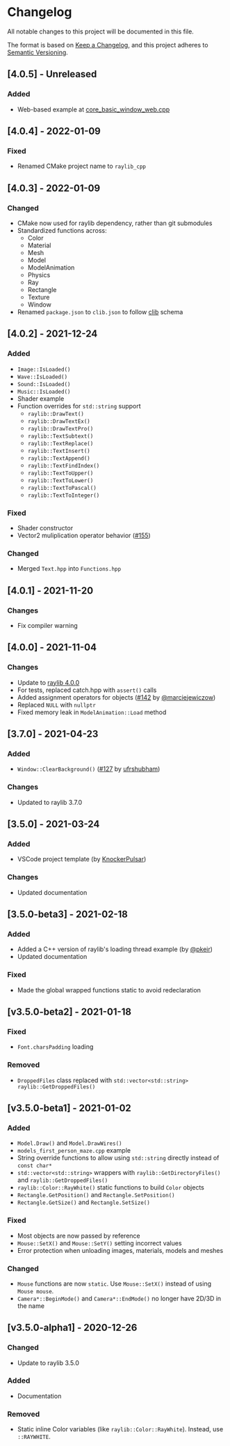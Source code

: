 # Changelog
All notable changes to this project will be documented in this file.

The format is based on [Keep a Changelog](https://keepachangelog.com/en/1.0.0/),
and this project adheres to [Semantic Versioning](https://semver.org/spec/v2.0.0.html).

## [4.0.5] - Unreleased
### Added
- Web-based example at [core_basic_window_web.cpp](examples/core/core_basic_window_web.cpp)

## [4.0.4] - 2022-01-09
### Fixed
- Renamed CMake project name to `raylib_cpp`

## [4.0.3] - 2022-01-09
### Changed
- CMake now used for raylib dependency, rather than git submodules
- Standardized functions across:
  - Color
  - Material
  - Mesh
  - Model
  - ModelAnimation
  - Physics
  - Ray
  - Rectangle
  - Texture
  - Window
- Renamed `package.json` to `clib.json` to follow [clib](https://github.com/clibs/clib) schema

## [4.0.2] - 2021-12-24
### Added
- `Image::IsLoaded()`
- `Wave::IsLoaded()`
- `Sound::IsLoaded()`
- `Music::IsLoaded()`
- Shader example
- Function overrides for `std::string` support
    - `raylib::DrawText()`
    - `raylib::DrawTextEx()`
    - `raylib::DrawTextPro()`
    - `raylib::TextSubtext()`
    - `raylib::TextReplace()`
    - `raylib::TextInsert()`
    - `raylib::TextAppend()`
    - `raylib::TextFindIndex()`
    - `raylib::TextToUpper()`
    - `raylib::TextToLower()`
    - `raylib::TextToPascal()`
    - `raylib::TextToInteger()`

### Fixed
- Shader constructor
- Vector2 muliplication operator behavior ([#155](https://github.com/RobLoach/raylib-cpp/issues/155))

### Changed
- Merged `Text.hpp` into `Functions.hpp`

## [4.0.1] - 2021-11-20
### Changes
- Fix compiler warning

## [4.0.0] - 2021-11-04
### Changes
- Update to [raylib 4.0.0](https://github.com/raysan5/raylib/releases/tag/4.0.0)
- For tests, replaced catch.hpp with `assert()` calls
- Added assignment operators for objects ([#142](https://github.com/RobLoach/raylib-cpp/pull/142) by [@marciejewiczow](https://github.com/maciejewiczow))
- Replaced `NULL` with `nullptr`
- Fixed memory leak in `ModelAnimation::Load` method

## [3.7.0] - 2021-04-23
### Added
- `Window::ClearBackground()` ([#127](https://github.com/RobLoach/raylib-cpp/pull/127) by [ufrshubham](https://github.com/ufrshubham))
### Changes
- Updated to raylib 3.7.0

## [3.5.0] - 2021-03-24
### Added
- VSCode project template (by [KnockerPulsar](https://github.com/KnockerPulsar))
### Changes
- Updated documentation

## [3.5.0-beta3] - 2021-02-18
### Added
- Added a C++ version of raylib's loading thread example (by [@pkeir]([https://github.com/pkeir))
- Updated documentation
### Fixed
- Made the global wrapped functions static to avoid redeclaration

## [v3.5.0-beta2] - 2021-01-18
### Fixed
- `Font.charsPadding` loading
### Removed
- `DroppedFiles` class replaced with `std::vector<std::string> raylib::GetDroppedFiles()`

## [v3.5.0-beta1] - 2021-01-02
### Added
- `Model.Draw()` and `Model.DrawWires()`
- `models_first_person_maze.cpp` example
- String override functions to allow using `std::string` directly instead of `const char*`
- `std::vector<std::string>` wrappers with `raylib::GetDirectoryFiles()` and `raylib::GetDroppedFiles()`
- `raylib::Color::RayWhite()` static functions to build `Color` objects
- `Rectangle.GetPosition()` and `Rectangle.SetPosition()`
- `Rectangle.GetSize()` and `Rectangle.SetSize()`

### Fixed
- Most objects are now passed by reference
- `Mouse::SetX()` and `Mouse::SetY()` setting incorrect values
- Error protection when unloading images, materials, models and meshes

### Changed
- `Mouse` functions are now `static`. Use `Mouse::SetX()` instead of using `Mouse mouse`.
- `Camera*::BeginMode()` and `Camera*::EndMode()` no longer have 2D/3D in the name

## [v3.5.0-alpha1] - 2020-12-26
### Changed
- Update to raylib 3.5.0

### Added
- Documentation

### Removed
- Static inline Color variables (like `raylib::Color::RayWhite`). Instead, use `::RAYWHITE`.
